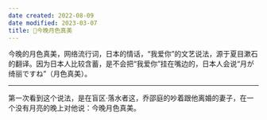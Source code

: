 ```yaml
---
date created: 2022-08-09
date modified: 2023-03-07
title: 🐤今晚月色真美
---
```


今晚的月色真美，网络流行词，日本的情话，“我爱你”的文艺说法，源于夏目漱石的翻译。因为日本人比较含蓄，是不会把“我爱你”挂在嘴边的，日本人会说“月が绮丽ですね”（月色真美）。

---

第一次看到这个说法，是在盲区·落水者这，乔邵庭的吵着跟他离婚的妻子，在一个没有月亮的晚上对他说：今晚月色真美。
